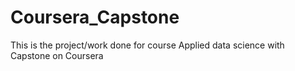 # Coursera_Capstone

This is the project/work done for course Applied data science with Capstone on Coursera
